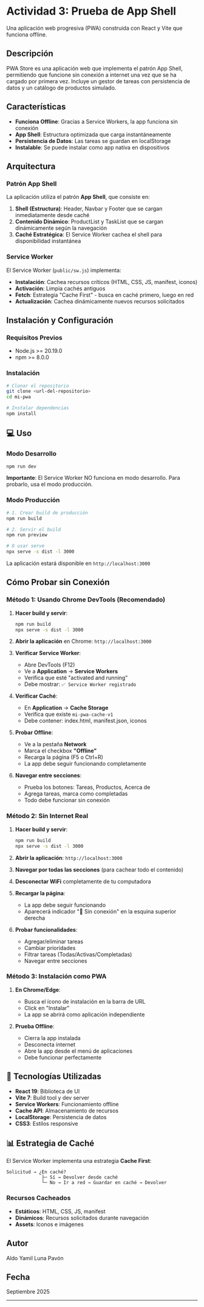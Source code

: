 # Actividad 3: Prueba de App Shell

Una aplicación web progresiva (PWA) construida con React y Vite que funciona offline.

## Descripción

PWA Store es una aplicación web que implementa el patrón App Shell, permitiendo que funcione sin conexión a internet una vez que se ha cargado por primera vez. Incluye un gestor de tareas con persistencia de datos y un catálogo de productos simulado.

## Características

- **Funciona Offline**: Gracias a Service Workers, la app funciona sin conexión
- **App Shell**: Estructura optimizada que carga instantáneamente
- **Persistencia de Datos**: Las tareas se guardan en localStorage
- **Instalable**: Se puede instalar como app nativa en dispositivos

## Arquitectura

### Patrón App Shell

La aplicación utiliza el patrón **App Shell**, que consiste en:

1. **Shell (Estructura)**: Header, Navbar y Footer que se cargan inmediatamente desde caché
2. **Contenido Dinámico**: ProductList y TaskList que se cargan dinámicamente según la navegación
3. **Caché Estratégica**: El Service Worker cachea el shell para disponibilidad instantánea

### Service Worker

El Service Worker (`public/sw.js`) implementa:

- **Instalación**: Cachea recursos críticos (HTML, CSS, JS, manifest, iconos)
- **Activación**: Limpia cachés antiguos
- **Fetch**: Estrategia "Cache First" - busca en caché primero, luego en red
- **Actualización**: Cachea dinámicamente nuevos recursos solicitados

## Instalación y Configuración

### Requisitos Previos

- Node.js >= 20.19.0
- npm >= 8.0.0

### Instalación

```bash
# Clonar el repositorio
git clone <url-del-repositorio>
cd mi-pwa

# Instalar dependencias
npm install
```

## 💻 Uso

### Modo Desarrollo

```bash
npm run dev
```

**Importante**: El Service Worker NO funciona en modo desarrollo. Para probarlo, usa el modo producción.

### Modo Producción

```bash
# 1. Crear build de producción
npm run build

# 2. Servir el build
npm run preview

# O usar serve
npx serve -s dist -l 3000
```

La aplicación estará disponible en `http://localhost:3000`

## Cómo Probar sin Conexión

### Método 1: Usando Chrome DevTools (Recomendado)

1. **Hacer build y servir**:

   ```bash
   npm run build
   npx serve -s dist -l 3000
   ```

2. **Abrir la aplicación** en Chrome: `http://localhost:3000`

3. **Verificar Service Worker**:

   - Abre DevTools (F12)
   - Ve a **Application** → **Service Workers**
   - Verifica que esté "activated and running"
   - Debe mostrar: `✅ Service Worker registrado`

4. **Verificar Caché**:

   - En **Application** → **Cache Storage**
   - Verifica que existe `mi-pwa-cache-v1`
   - Debe contener: index.html, manifest.json, iconos

5. **Probar Offline**:

   - Ve a la pestaña **Network**
   - Marca el checkbox **"Offline"**
   - Recarga la página (F5 o Ctrl+R)
   - La app debe seguir funcionando completamente

6. **Navegar entre secciones**:
   - Prueba los botones: Tareas, Productos, Acerca de
   - Agrega tareas, marca como completadas
   - Todo debe funcionar sin conexión

### Método 2: Sin Internet Real

1. **Hacer build y servir**:

   ```bash
   npm run build
   npx serve -s dist -l 3000
   ```

2. **Abrir la aplicación**: `http://localhost:3000`

3. **Navegar por todas las secciones** (para cachear todo el contenido)

4. **Desconectar WiFi** completamente de tu computadora

5. **Recargar la página**:

   - La app debe seguir funcionando
   - Aparecerá indicador "🔴 Sin conexión" en la esquina superior derecha

6. **Probar funcionalidades**:
   - Agregar/eliminar tareas
   - Cambiar prioridades
   - Filtrar tareas (Todas/Activas/Completadas)
   - Navegar entre secciones

### Método 3: Instalación como PWA

1. **En Chrome/Edge**:

   - Busca el ícono de instalación en la barra de URL
   - Click en "Instalar"
   - La app se abrirá como aplicación independiente

2. **Prueba Offline**:
   - Cierra la app instalada
   - Desconecta internet
   - Abre la app desde el menú de aplicaciones
   - Debe funcionar perfectamente

## 🔧 Tecnologías Utilizadas

- **React 19**: Biblioteca de UI
- **Vite 7**: Build tool y dev server
- **Service Workers**: Funcionamiento offline
- **Cache API**: Almacenamiento de recursos
- **LocalStorage**: Persistencia de datos
- **CSS3**: Estilos responsive

## 📊 Estrategia de Caché

El Service Worker implementa una estrategia **Cache First**:

```
Solicitud → ¿En caché?
             ├─ Sí → Devolver desde caché
             └─ No → Ir a red → Guardar en caché → Devolver
```

### Recursos Cacheados

- **Estáticos**: HTML, CSS, JS, manifest
- **Dinámicos**: Recursos solicitados durante navegación
- **Assets**: Iconos e imágenes

## Autor

Aldo Yamil Luna Pavón

## Fecha

Septiembre 2025

---
